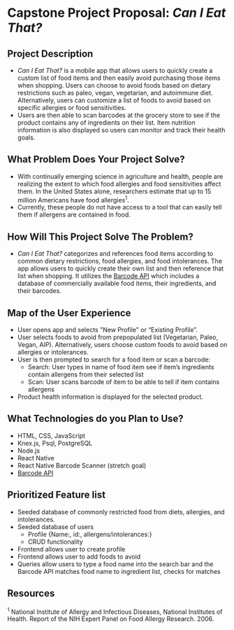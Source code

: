 # Capstone Project Proposal: _Can I Eat That?_   

## Project Description
* _Can I Eat That?_ is a mobile app that allows users to quickly create a custom list of food items and then easily avoid purchasing those items when shopping. Users can choose to avoid foods based on dietary restrictions such as paleo, vegan, vegetarian, and autoimmune diet. Alternatively, users can customize a list of foods to avoid based on specific allergies or food sensitivities.
* Users are then able to scan barcodes at the grocery store to see if the product contains any of ingredients on their list. Item nutrition information is also displayed so users can monitor and track their health goals.    

## What Problem Does Your Project Solve?
* With continually emerging science in agriculture and health, people are realizing the extent to which food allergies and food sensitivities affect them. In the United States alone, researchers estimate that up to 15 million Americans have food allergies<sup>1</sup>.
* Currently, these people do not have access to a tool that can easily tell them if allergens are contained in food.

## How Will This Project Solve The Problem?
* _Can I Eat That?_ categorizes and references food items according to common dietary restrictions, food allergies, and food intolerances. The app allows users to quickly create their own list and then reference that list when shopping. It utilizes the [Barcode API](https://www.programmableweb.com/api/can-i-eat-it-barcode) which includes a database of commercially available food items, their ingredients, and their barcodes.     

## Map of the User Experience
* User opens app and selects "New Profile" or “Existing Profile”.
* User selects foods to avoid from prepopulated list (Vegetarian, Paleo, Vegan, AIP). Alternatively, users choose custom foods to avoid based on allergies or intolerances.  
* User is then prompted to search for a food item or scan a barcode:
  * Search: User types in name of food item see if item’s ingredients contain allergens from their selected list
  * Scan: User scans barcode of item to be able to tell if item contains allergens
* Product health information is displayed for the selected product.

## What Technologies do you Plan to Use?
* HTML, CSS, JavaScript
* Knex.js, Psql, PostgreSQL
* Node.js
* React Native
* React Native Barcode Scanner (stretch goal)
* [Barcode API](https://www.programmableweb.com/api/can-i-eat-it-barcode)

## Prioritized Feature list
* Seeded database of commonly restricted food from diets, allergies, and intolerances.
* Seeded database of users
  * Profile {Name:, id:, allergens/intolerances:}
  * CRUD functionality
* Frontend allows user to create profile
* Frontend allows user to add foods to avoid
* Queries allow users to type a food name into the search bar and the Barcode API matches food name to ingredient list, checks for matches   


## Resources
<sup>1</sup> National Institute of Allergy and Infectious Diseases, National Institutes of Health. Report of the NIH Expert Panel on Food Allergy Research. 2006.
